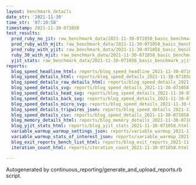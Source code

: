 ```yaml
---
layout: benchmark_details
date_str: '2021-11-30'
time_str: '07:10:58'
timestamp: 2021-11-30-071058
test_results:
  prod_ruby_no_jit: raw_benchmark_data/2021-11-30-071058_basic_benchmark_prod_ruby_no_jit.json
  prod_ruby_with_mjit: raw_benchmark_data/2021-11-30-071058_basic_benchmark_prod_ruby_with_mjit.json
  prod_ruby_with_yjit: raw_benchmark_data/2021-11-30-071058_basic_benchmark_prod_ruby_with_yjit.json
  ruby_30_with_mjit: raw_benchmark_data/2021-11-30-071058_basic_benchmark_ruby_30_with_mjit.json
  yjit_stats: raw_benchmark_data/2021-11-30-071058_basic_benchmark_yjit_stats.json
reports:
  blog_speed_headline_html: reports/blog_speed_headline_2021-11-30-071058.html
  blog_speed_details_html: reports/blog_speed_details_2021-11-30-071058.html
  blog_speed_details_raw_details_html: reports/blog_speed_details_2021-11-30-071058.raw_details.html
  blog_speed_details_svg: reports/blog_speed_details_2021-11-30-071058.svg
  blog_speed_details_head_svg: reports/blog_speed_details_2021-11-30-071058.head.svg
  blog_speed_details_back_svg: reports/blog_speed_details_2021-11-30-071058.back.svg
  blog_speed_details_micro_svg: reports/blog_speed_details_2021-11-30-071058.micro.svg
  blog_speed_details_tripwires_json: reports/blog_speed_details_2021-11-30-071058.tripwires.json
  blog_speed_details_csv: reports/blog_speed_details_2021-11-30-071058.csv
  blog_memory_details_html: reports/blog_memory_details_2021-11-30-071058.html
  blog_yjit_stats_html: reports/blog_yjit_stats_2021-11-30-071058.html
  variable_warmup_warmup_settings_json: reports/variable_warmup_2021-11-30-071058.warmup_settings.json
  variable_warmup_stats_of_interest_json: reports/variable_warmup_2021-11-30-071058.stats_of_interest.json
  blog_exit_reports_bench_list_html: reports/blog_exit_reports_2021-11-30-071058.bench_list.html
  iteration_count_html: reports/iteration_count_2021-11-30-071058.html

---
```

Autogenerated by continuous_reporting/generate_and_upload_reports.rb script.
